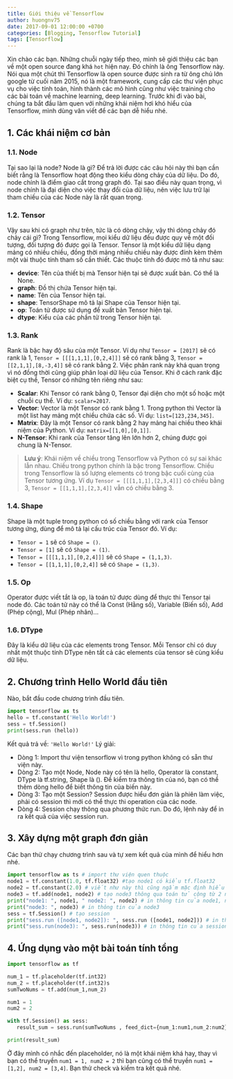 ```yaml
---
title: Giới thiệu về Tensorflow
author: huongnv75
date: 2017-09-01 12:00:00 +0700
categories: [Blogging, Tensorflow Tutorial]
tags: [Tensorflow]
---
```


Xin chào các bạn. Những chuỗi ngày tiếp theo, mình sẽ giới thiệu các bạn về một open source đang khá `hot` hiện nay. Đó chính là ông Tensorflow này. Nói qua một chút thì Tensorflow là open source được sinh ra từ ông chủ lớn google từ cuối năm 2015, nó là một framework, cung cấp các thư viện phục vụ cho việc tính toán, hình thành các mô hình cũng như việc training cho các bài toán về machine learning, deep learning. Trước khi đi vào bài, chúng ta bắt đầu làm quen với những khái niệm hơi khó hiểu của Tensorflow, mình dùng văn viết để các bạn dễ hiểu nhé.

## 1. Các khái niệm cơ bản
### 1.1. Node
Tại sao lại là node? Node là gì? Để trả lời được các câu hỏi này thì bạn cần biết rằng là Tensorflow hoạt động theo kiểu dòng chảy của dữ liệu. Do đó, node chính là điểm giao cắt trong graph đó. Tại sao điều này quan trọng, vì node chính là đại diện cho việc thay đổi của dữ liệu, nên việc lưu trữ lại tham chiếu của các Node này là rất quan trọng.
### 1.2. Tensor
Vậy sau khi có graph như trên, tức là có dòng chảy, vậy thì dòng chảy đó chảy cái gì? Trong Tensorflow, mọi kiểu dữ liệu đều được quy về một đối tượng, đối tượng đó được gọi là Tensor. Tensor là một kiểu dữ liệu dạng mảng có nhiều chiều, đồng thời mảng nhiều chiều này được đính kèm thêm một vài thuộc tính tham số cần thiết. Các thuộc tính đó được mô tả như sau:

* **device**: Tên của thiết bị mà Tensor hiện tại sẽ được xuất bản. Có thể là None.
* **graph**: Đồ thị chứa Tensor hiện tại.
* **name**: Tên của Tensor hiện tại.
* **shape**: TensorShape mô tả lại Shape của Tensor hiện tại.
* **op**: Toán tử được sử dụng để xuất bản Tensor hiện tại.
* **dtype**: Kiểu của các phần tử trong Tensor hiện tại.

### 1.3. Rank
Rank là bậc hay độ sâu của một Tensor. Ví dụ như `Tensor = [2017]` sẽ có rank là 1, `Tensor = [[[1,1,1],[0,2,4]]]` sẽ có rank bằng 3, `Tensor = [[2,1,1],[8,-3,4]]` sẽ có rank bằng 2.  Việc phân rank này khá quan trọng vì nó đồng thời cũng giúp phân loại dữ liệu của Tensor. Khi ở cách rank đặc biệt cụ thể, Tensor có những tên riêng như sau:

* **Scalar**: Khi Tensor có rank bằng 0, Tensor đại diện cho một số hoặc một chuỗi cụ thể. Ví dụ: `scalar=2017`.
* **Vector**: Vector là một Tensor có rank bằng 1. Trong python thì Vector là một list hay mảng một chiều chứa các số. Ví dụ: `list=[123,234,345]`.
* **Matrix**: Đây là một Tensor có rank bằng 2 hay mảng hai chiều theo khái niệm của Python. Ví dụ: `matrix=[[1,0],[0,1]]`.
* **N-Tensor**: Khi rank của Tensor tăng lên lớn hơn 2, chúng được gọi chung là N-Tensor.

> **Lưu ý**: Khái niệm về chiều trong Tensorflow và Python có sự sai khác lẫn nhau. Chiều trong python chính là bậc trong Tensorflow. Chiều trong Tensorflow là số lượng elements có trong bậc cuối cùng của Tensor tương ứng. Ví dụ `Tensor = [[[1,1,1],[2,3,4]]]` có chiều bằng 3, `Tensor = [[1,1,1],[2,3,4]]` vẫn có chiều bằng 3.

### 1.4. Shape
Shape là một tuple trong python có số chiều bằng với rank của Tensor tương ứng, dùng để mô tả lại cấu trúc của Tensor đó. Ví dụ:

* `Tensor = 1` sẽ có `Shape = ()`.
* `Tensor = [1]` sẽ có `Shape = (1)`.
* `Tensor = [[[1,1,1],[0,2,4]]]` sẽ có `Shape = (1,1,3)`.
* `Tensor = [[1,1,1],[0,2,4]]` sẽ có `Shape = (1,3)`.

### 1.5. Op
Operator được viết tắt là op, là toán tử được dùng để thực thi Tensor tại node đó. Các toán tử này có thể là Const (Hằng số), Variable (Biến số), Add (Phép cộng), Mul (Phép nhân)... 

### 1.6. DType
Đây là kiểu dữ liệu của các elements trong Tensor. Mỗi Tensor chỉ có duy nhất một thuộc tính DType nên tất cả các elements của tensor sẽ cùng kiểu dữ liệu.

## 2. Chương trình Hello World đầu tiên
Nào, bắt đầu code chương trình đầu tiên.
```python
import tensorflow as ts
hello = tf.constant('Hello World!')
sess = tf.Session()
print(sess.run (hello))
```
Kết quả trả về: `'Hello World!'`
Lý giải:
* Dòng 1: Import thư viện tensorflow vì trong python không có sẵn thư viện này.
* Dòng 2: Tạo một Node, Node này có tên là hello, Operator là constant, DType là tf.string, Shape là (). Để kiểm tra thông tin của nó, bạn có thể thêm dòng hello để biết thông tin của biến này.
* Dòng 3: Tạo một Session? Session được hiểu đơn giản là phiên làm việc, phải có session thì mới có thể thực thi operation của các node.
* Dòng 4: Session chạy thông qua phương thức run. Do đó, lệnh này để in ra kết quả của việc session run.

## 3. Xây dựng một graph đơn giản
Các bạn thử chạy chương trình sau và tự xem kết quả của mình để hiểu hơn nhé.
```python
import tensorflow as ts # import thư viện quen thuộc
node1 = tf.constant(1.0, tf.float32) #tạo node1 có kiểu tf.float32
node2 = tf.constant(2.0) # viết như này thì cũng ngầm mặc định hiểu là kiểu tf.float32
node3 = tf.add(node1, node2) # tạo node3 thông qua toán tử cộng từ 2 node trên
print("node1: ", node1, " node2: ", node2) # in thông tin của node1, node2
print("node3: ", node3) # in thông tin của node3 
sess = tf.Session() # tạo session
print("sess.run ([node1, node2]): ", sess.run ([node1, node2])) # in thông tin của session run
print("sess.run(node3): ", sess.run(node3)) # in thông tin của session run
```
## 4. Ứng dụng vào một bài toán tính tổng
```python
import tensorflow as tf

num_1 = tf.placeholder(tf.int32)
num_2 = tf.placeholder(tf.int32)s
sumTwoNums = tf.add(num_1,num_2)

num1 = 1
num2 = 2

with tf.Session() as sess:
   result_sum = sess.run(sumTwoNums , feed_dict={num_1:num1,num_2:num2})

print(result_sum)
```
Ở đây mình có nhắc đến placeholder, nó là một khái niệm khá hay, thay vì bạn có thể truyền `num1 = 1, num2 = 2` thì bạn cũng có thể truyền `num1 = [1,2], num2 = [3,4]`. Bạn thử check và kiểm tra kết quả nhé.


